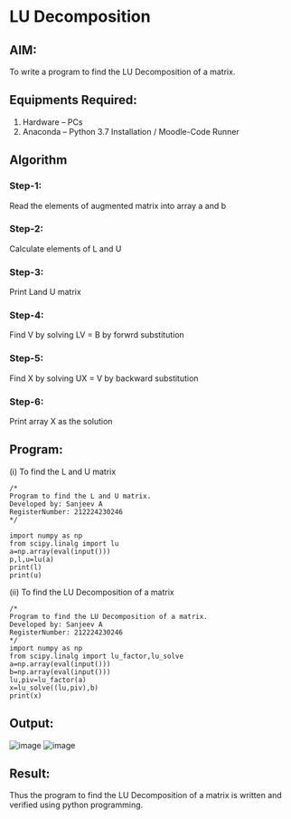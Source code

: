 # LU Decomposition 

## AIM:
To write a program to find the LU Decomposition of a matrix.

## Equipments Required:
1. Hardware – PCs
2. Anaconda – Python 3.7 Installation / Moodle-Code Runner

## Algorithm
### Step-1:
Read the elements of augmented matrix into array a and b 
### Step-2:
Calculate elements of L and U
### Step-3:
Print Land U matrix
### Step-4:
Find V by solving LV = B by forwrd substitution
### Step-5:
Find X by solving UX = V by backward substitution
### Step-6:
Print array X as the solution 

## Program:
(i) To find the L and U matrix
```
/*
Program to find the L and U matrix.
Developed by: Sanjeev A 
RegisterNumber: 212224230246
*/ 

import numpy as np
from scipy.linalg import lu
a=np.array(eval(input()))
p,l,u=lu(a)
print(l)
print(u)
```
(ii) To find the LU Decomposition of a matrix
```
/*
Program to find the LU Decomposition of a matrix.
Developed by: Sanjeev A
RegisterNumber: 212224230246
*/
import numpy as np
from scipy.linalg import lu_factor,lu_solve
a=np.array(eval(input()))
b=np.array(eval(input()))
lu,piv=lu_factor(a)
x=lu_solve((lu,piv),b)
print(x)
```

## Output:
![image](https://github.com/user-attachments/assets/b772f758-c731-400e-9a47-3f6de10d280d)
![image](https://github.com/user-attachments/assets/678cbc0b-b75b-4df0-b91c-3e2dcca1076b)



## Result:
Thus the program to find the LU Decomposition of a matrix is written and verified using python programming.

